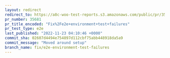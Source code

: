 ```yaml
---
layout: redirect
redirect_to: https://a8c-woo-test-reports.s3.amazonaws.com/public/pr/35681/e2e/index.html
pr_number: 35681
pr_title_encoded: "Fix%2Fe2e+environment+test+failures"
pr_test_type: e2e
last_published: "2022-11-23 04:10:46 +0000"
commit_sha: 02607d4494e754897d112cbf75abb448918da5a9
commit_message: "Moved around setup"
branch_name: fix/e2e-environment-test-failures
---
```

